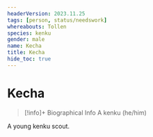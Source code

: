 ```yaml
---
headerVersion: 2023.11.25
tags: [person, status/needswork]
whereabouts: Tollen
species: kenku
gender: male
name: Kecha
title: Kecha
hide_toc: true
---
```

# Kecha
>[!info]+ Biographical Info
> A kenku (he/him)
>> 

A young kenku scout. 


